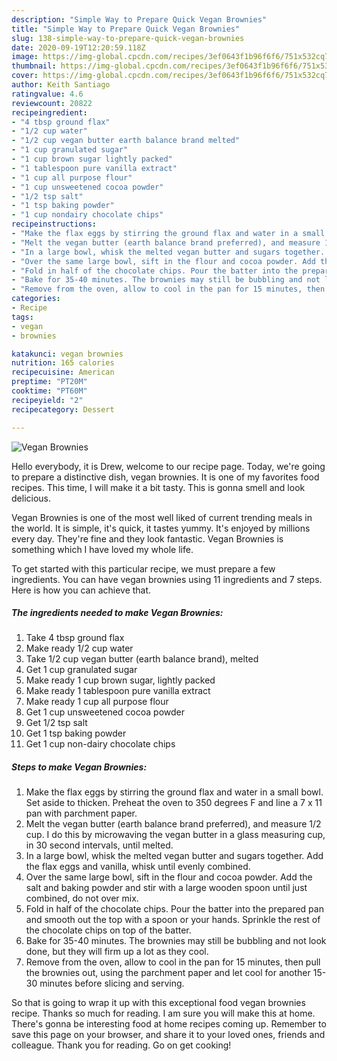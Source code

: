```yaml
---
description: "Simple Way to Prepare Quick Vegan Brownies"
title: "Simple Way to Prepare Quick Vegan Brownies"
slug: 138-simple-way-to-prepare-quick-vegan-brownies
date: 2020-09-19T12:20:59.118Z
image: https://img-global.cpcdn.com/recipes/3ef0643f1b96f6f6/751x532cq70/vegan-brownies-recipe-main-photo.jpg
thumbnail: https://img-global.cpcdn.com/recipes/3ef0643f1b96f6f6/751x532cq70/vegan-brownies-recipe-main-photo.jpg
cover: https://img-global.cpcdn.com/recipes/3ef0643f1b96f6f6/751x532cq70/vegan-brownies-recipe-main-photo.jpg
author: Keith Santiago
ratingvalue: 4.6
reviewcount: 20822
recipeingredient:
- "4 tbsp ground flax"
- "1/2 cup water"
- "1/2 cup vegan butter earth balance brand melted"
- "1 cup granulated sugar"
- "1 cup brown sugar lightly packed"
- "1 tablespoon pure vanilla extract"
- "1 cup all purpose flour"
- "1 cup unsweetened cocoa powder"
- "1/2 tsp salt"
- "1 tsp baking powder"
- "1 cup nondairy chocolate chips"
recipeinstructions:
- "Make the flax eggs by stirring the ground flax and water in a small bowl. Set aside to thicken. Preheat the oven to 350 degrees F and line a 7 x 11 pan with parchment paper."
- "Melt the vegan butter (earth balance brand preferred), and measure 1/2 cup. I do this by microwaving the vegan butter in a glass measuring cup, in 30 second intervals, until melted."
- "In a large bowl, whisk the melted vegan butter and sugars together. Add the flax eggs and vanilla, whisk until evenly combined."
- "Over the same large bowl, sift in the flour and cocoa powder. Add the salt and baking powder and stir with a large wooden spoon until just combined, do not over mix."
- "Fold in half of the chocolate chips. Pour the batter into the prepared pan and smooth out the top with a spoon or your hands. Sprinkle the rest of the chocolate chips on top of the batter."
- "Bake for 35-40 minutes. The brownies may still be bubbling and not look done, but they will firm up a lot as they cool."
- "Remove from the oven, allow to cool in the pan for 15 minutes, then pull the brownies out, using the parchment paper and let cool for another 15-30 minutes before slicing and serving."
categories:
- Recipe
tags:
- vegan
- brownies

katakunci: vegan brownies 
nutrition: 165 calories
recipecuisine: American
preptime: "PT20M"
cooktime: "PT60M"
recipeyield: "2"
recipecategory: Dessert

---
```



![Vegan Brownies](https://img-global.cpcdn.com/recipes/3ef0643f1b96f6f6/751x532cq70/vegan-brownies-recipe-main-photo.jpg)

Hello everybody, it is Drew, welcome to our recipe page. Today, we're going to prepare a distinctive dish, vegan brownies. It is one of my favorites food recipes. This time, I will make it a bit tasty. This is gonna smell and look delicious.



Vegan Brownies is one of the most well liked of current trending meals in the world. It is simple, it's quick, it tastes yummy. It's enjoyed by millions every day. They're fine and they look fantastic. Vegan Brownies is something which I have loved my whole life.


To get started with this particular recipe, we must prepare a few ingredients. You can have vegan brownies using 11 ingredients and 7 steps. Here is how you can achieve that.

<!--inarticleads1-->

##### The ingredients needed to make Vegan Brownies:

1. Take 4 tbsp ground flax
1. Make ready 1/2 cup water
1. Take 1/2 cup vegan butter (earth balance brand), melted
1. Get 1 cup granulated sugar
1. Make ready 1 cup brown sugar, lightly packed
1. Make ready 1 tablespoon pure vanilla extract
1. Make ready 1 cup all purpose flour
1. Get 1 cup unsweetened cocoa powder
1. Get 1/2 tsp salt
1. Get 1 tsp baking powder
1. Get 1 cup non-dairy chocolate chips




<!--inarticleads2-->

##### Steps to make Vegan Brownies:

1. Make the flax eggs by stirring the ground flax and water in a small bowl. Set aside to thicken. Preheat the oven to 350 degrees F and line a 7 x 11 pan with parchment paper.
1. Melt the vegan butter (earth balance brand preferred), and measure 1/2 cup. I do this by microwaving the vegan butter in a glass measuring cup, in 30 second intervals, until melted.
1. In a large bowl, whisk the melted vegan butter and sugars together. Add the flax eggs and vanilla, whisk until evenly combined.
1. Over the same large bowl, sift in the flour and cocoa powder. Add the salt and baking powder and stir with a large wooden spoon until just combined, do not over mix.
1. Fold in half of the chocolate chips. Pour the batter into the prepared pan and smooth out the top with a spoon or your hands. Sprinkle the rest of the chocolate chips on top of the batter.
1. Bake for 35-40 minutes. The brownies may still be bubbling and not look done, but they will firm up a lot as they cool.
1. Remove from the oven, allow to cool in the pan for 15 minutes, then pull the brownies out, using the parchment paper and let cool for another 15-30 minutes before slicing and serving.




So that is going to wrap it up with this exceptional food vegan brownies recipe. Thanks so much for reading. I am sure you will make this at home. There's gonna be interesting food at home recipes coming up. Remember to save this page on your browser, and share it to your loved ones, friends and colleague. Thank you for reading. Go on get cooking!
